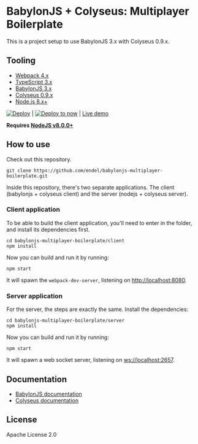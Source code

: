# BabylonJS + Colyseus: Multiplayer Boilerplate

This is a project setup to use BabylonJS 3.x with Colyseus 0.9.x.

## Tooling

- [Webpack 4.x](https://github.com/webpack/webpack)
- [TypeScript 3.x](https://github.com/Microsoft/TypeScript)
- [BabylonJS 3.x](https://github.com/BabylonJS/Babylon.js)
- [Colyseus 0.9.x](https://github.com/gamestdio/colyseus)
- [Node.js 8.x+](https://nodejs.org/)

[![Deploy](https://www.herokucdn.com/deploy/button.svg)](https://heroku.com/deploy)
| [![Deploy to
now](https://deploy.now.sh/static/button.svg)](https://deploy.now.sh/?repo=https://github.com/endel/babylonjs-multiplayer-boilerplate)
| [Live demo](https://babylonjs-multiplayer.herokuapp.com/)

**Requires [NodeJS v8.0.0+](https://nodejs.org/en/download/)**

## How to use

Check out this repository.

```
git clone https://github.com/endel/babylonjs-multiplayer-boilerplate.git
```

Inside this repository, there's two separate applications. The client (babylonjs + colyseus client) and the server (nodejs + colyseus server).

### Client application

To be able to build the client application, you'll need to enter in the folder,
and install its dependencies first.

```
cd babylonjs-multiplayer-boilerplate/client
npm install
```

Now you can build and run it by running:

```
npm start
```

It will spawn the `webpack-dev-server`, listening on [http://localhost:8080](http://localhost:8080).


### Server application

For the server, the steps are exactly the same. Install the dependencies:

```
cd babylonjs-multiplayer-boilerplate/server
npm install
```

Now you can build and run it by running:

```
npm start
```

It will spawn a web socket server, listening on [ws://localhost:2657](ws://localhost:2657).

## Documentation

- [BabylonJS documentation](https://doc.babylonjs.com/)
- [Colyseus documentation](http://colyseus.io/docs/)

## License

Apache License 2.0
